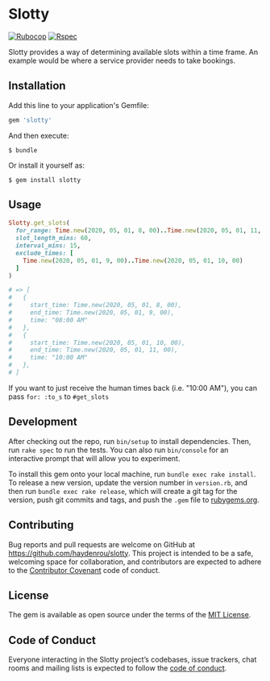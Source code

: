# Slotty
[![Rubocop](https://github.com/haydenrou/slotty/actions/workflows/rubocop.yml/badge.svg)](https://github.com/haydenrou/slotty/actions/workflows/rubocop.yml/badge.svg)
[![Rspec](https://github.com/haydenrou/slotty/actions/workflows/rspec.yml/badge.svg)](https://github.com/haydenrou/slotty/actions/workflows/rspec.yml/badge.svg)

Slotty provides a way of determining available slots within a time frame. An example would be where a service provider needs to take bookings.

## Installation

Add this line to your application's Gemfile:

```ruby
gem 'slotty'
```

And then execute:

    $ bundle

Or install it yourself as:

    $ gem install slotty

## Usage

```ruby
Slotty.get_slots(
  for_range: Time.new(2020, 05, 01, 8, 00)..Time.new(2020, 05, 01, 11, 00),
  slot_length_mins: 60,
  interval_mins: 15,
  exclude_times: [
    Time.new(2020, 05, 01, 9, 00)..Time.new(2020, 05, 01, 10, 00)
  ]
)

# => [
#   {
#     start_time: Time.new(2020, 05, 01, 8, 00),
#     end_time: Time.new(2020, 05, 01, 9, 00),
#     time: "08:00 AM"
#   },
#   {
#     start_time: Time.new(2020, 05, 01, 10, 00),
#     end_time: Time.new(2020, 05, 01, 11, 00),
#     time: "10:00 AM"
#   },
# ]
```

If you want to just receive the human times back (i.e. "10:00 AM"), you can pass `for: :to_s` to `#get_slots`

## Development

After checking out the repo, run `bin/setup` to install dependencies. Then, run `rake spec` to run the tests. You can also run `bin/console` for an interactive prompt that will allow you to experiment.

To install this gem onto your local machine, run `bundle exec rake install`. To release a new version, update the version number in `version.rb`, and then run `bundle exec rake release`, which will create a git tag for the version, push git commits and tags, and push the `.gem` file to [rubygems.org](https://rubygems.org).

## Contributing

Bug reports and pull requests are welcome on GitHub at https://github.com/haydenrou/slotty. This project is intended to be a safe, welcoming space for collaboration, and contributors are expected to adhere to the [Contributor Covenant](http://contributor-covenant.org) code of conduct.

## License

The gem is available as open source under the terms of the [MIT License](https://opensource.org/licenses/MIT).

## Code of Conduct

Everyone interacting in the Slotty project’s codebases, issue trackers, chat rooms and mailing lists is expected to follow the [code of conduct](https://github.com/haydenrou/slotty/blob/master/CODE_OF_CONDUCT.md).
